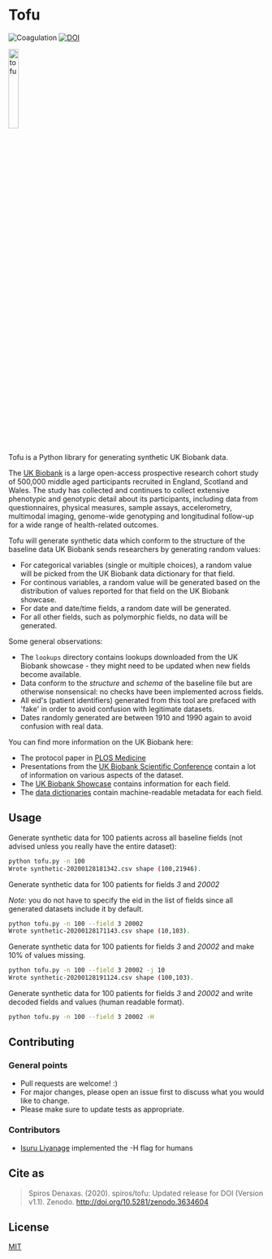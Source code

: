 # Tofu

![Coagulation](https://github.com/spiros/tofu/workflows/Python%20application/badge.svg) [![DOI](https://zenodo.org/badge/236825382.svg)](https://zenodo.org/badge/latestdoi/236825382)



<a><img src="https://upload.wikimedia.org/wikipedia/commons/thumb/0/03/Japanese_SilkyTofu_%28Kinugoshi_Tofu%29.JPG/1920px-Japanese_SilkyTofu_%28Kinugoshi_Tofu%29.JPG" 
title="tofu" alt="tofu" width="20%" height="20%"></a>

Tofu is a Python library for generating synthetic UK Biobank data.

The [UK Biobank](https://www.ukbiobank.ac.uk/) is a large open-access prospective research cohort study 
of 500,000 middle aged participants recruited in England, Scotland and Wales. The study has collected and continues to collect extensive phenotypic and genotypic detail about its participants, including data from questionnaires, physical measures, sample assays, accelerometry, multimodal imaging, genome-wide genotyping and longitudinal follow-up for a wide range of health-related outcomes. 

Tofu will generate synthetic data which conform to the structure of the baseline data UK Biobank sends researchers by generating random values:
* For categorical variables (single or multiple choices), a random value will be picked from the UK Biobank data dictionary for that field.
* For continous variables, a random value will be generated based on the distribution of values reported for that field on the UK Biobank showcase.
* For date and date/time fields, a random date will be generated.
* For all other fields, such as polymorphic fields, no data will be generated.

Some general observations:
* The ```lookups``` directory contains lookups downloaded from the UK Biobank showcase - they might need to be updated when new fields become available.
* Data conform to the _structure_ and _schema_ of the baseline file but are otherwise nonsensical: no checks have been implemented across fields.
* All eid's (patient identifiers) generated from this tool are prefaced with 'fake' in order to avoid confusion with legitimate datasets.
* Dates randomly generated are between 1910 and 1990 again to avoid confusion with real data.

You can find more information on the UK Biobank here:

* The protocol paper in [PLOS Medicine](https://journals.plos.org/plosmedicine/article?id=10.1371/journal.pmed.1001779)
* Presentations from the [UK Biobank Scientific Conference](https://www.youtube.com/watch?v=_OG9aXf-Pd0&list=PLretMgaKD12883K_GZPWzQUwDBVz5dCfM) contain a lot of information on various aspects of the dataset.
* The [UK Biobank Showcase](http://biobank.ctsu.ox.ac.uk/crystal/) contains information for each field.
* The [data dictionaries](https://biobank.ctsu.ox.ac.uk/crystal/exinfo.cgi?src=DataDictionary) contain machine-readable metadata for each field.

## Usage

Generate synthetic data for 100 patients across all baseline fields (not advised unless you really have the entire dataset):

```bash
python tofu.py -n 100
Wrote synthetic-20200128181342.csv shape (100,21946).
```

Generate synthetic data for 100 patients for fields _3_ and _20002_ 

*Note*: you do not have to specify the eid in the list of fields since all generated datasets include it by default.

```bash
python tofu.py -n 100 --field 3 20002
Wrote synthetic-20200128171143.csv shape (10,103).
```

Generate synthetic data for 100 patients for fields _3_ and _20002_ 
and make 10% of values missing.

```bash
python tofu.py -n 100 --field 3 20002 -j 10
Wrote synthetic-20200128191124.csv shape (100,103).
```

Generate synthetic data for 100 patients for fields _3_ and _20002_ 
and write decoded fields and values (human readable format).

```bash
python tofu.py -n 100 --field 3 20002 -H
```

## Contributing

### General points
* Pull requests are welcome! :)
* For major changes, please open an issue first to discuss what you would like to change.
* Please make sure to update tests as appropriate.

### Contributors

* [Isuru Liyanage](https://github.com/theisuru) implemented the -H flag for humans

## Cite as

> Spiros Denaxas. (2020). spiros/tofu: Updated release for DOI (Version v1.1). Zenodo. http://doi.org/10.5281/zenodo.3634604

## License
[MIT](https://choosealicense.com/licenses/mit/)


# 

